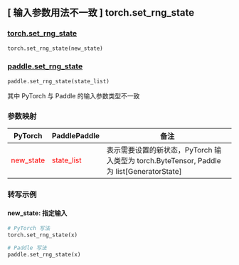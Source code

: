 ## [ 输入参数用法不一致 ] torch.set_rng_state

### [torch.set_rng_state](https://pytorch.org/docs/stable/generated/torch.set_rng_state.html#torch.set_rng_state)

```python
torch.set_rng_state(new_state)
```

### [paddle.set_rng_state]()

```python
paddle.set_rng_state(state_list)
```

其中 PyTorch 与 Paddle 的输入参数类型不一致

### 参数映射

| PyTorch       | PaddlePaddle | 备注                                                   |
| ------------- | ------------ | ------------------------------------------------------ |
| <font color='red'> new_state </font>         | <font color='red'> state_list </font>            | 表示需要设置的新状态，PyTorch 输入类型为 torch.ByteTensor, Paddle 为 list[GeneratorState]                               |



### 转写示例

#### new_state: 指定输入
```python
# PyTorch 写法
torch.set_rng_state(x)

# Paddle 写法
paddle.set_rng_state(x)
```
